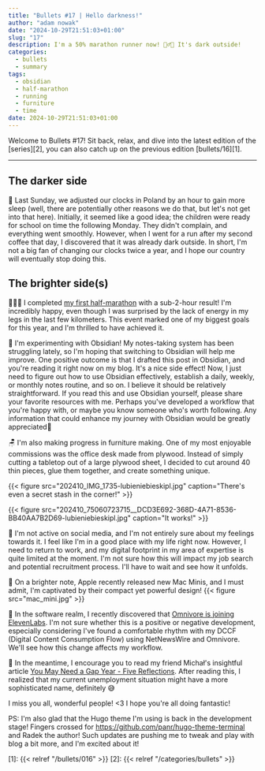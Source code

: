 ```yaml
---
title: "Bullets #17 | Hello darkness!"
author: "adam nowak"
date: "2024-10-29T21:51:03+01:00"
slug: "17"
description: I'm a 50% marathon runner now! 🏃‍♂️🎉 It's dark outside!
categories:
  - bullets
  - summary
tags: 
  - obsidian
  - half-marathon
  - running
  - furniture
  - time
date: 2024-10-29T21:51:03+01:00
---
```


Welcome to Bullets #17! Sit back, relax, and dive into the latest edition of the [series][2], you can also catch up on the previous edition [bullets/16][1].

---

## The darker side

🌚 Last Sunday, we adjusted our clocks in Poland by an hour to gain more sleep (well, there are potentially other reasons we do that, but let's not get into that here). Initially, it seemed like a good idea; the children were ready for school on time the following Monday. They didn't complain, and everything went smoothly. However, when I went for a run after my second coffee that day, I discovered that it was already dark outside. In short, I'm not a big fan of changing our clocks twice a year, and I hope our country will eventually stop doing this.

## The brighter side(s)

🏃🏻‍♂️ I completed [my first half-marathon](https://www.strava.com/activities/12758187033/overview) with a sub-2-hour result! I'm incredibly happy, even though I was surprised by the lack of energy in my legs in the last few kilometers. This event marked one of my biggest goals for this year, and I'm thrilled to have achieved it.
  
📝 I'm experimenting with Obsidian! My notes-taking system has been struggling lately, so I'm hoping that switching to Obsidian will help me improve. One positive outcome is that I drafted this post in Obsidian, and you're reading it right now on my blog. It's a nice side effect! Now, I just need to figure out how to use Obsidian effectively, establish a daily, weekly, or monthly notes routine, and so on. I believe it should be relatively straightforward. If you read this and use Obsidian yourself, please share your favorite resources with me. Perhaps you've developed a workflow that you're happy with, or maybe you know someone who's worth following. Any information that could enhance my journey with Obsidian would be greatly appreciated🙏

🪑 I'm also making progress in furniture making. One of my most enjoyable commissions was the office desk made from plywood. Instead of simply cutting a tabletop out of a large plywood sheet, I decided to cut around 40 thin pieces, glue them together, and create something unique.

{{< figure src="202410_IMG_1735-lubieniebieskipl.jpg" caption="There's even a secret stash in the corner!" >}}

{{< figure src="202410_75060723715__DCD3E692-368D-4A71-8536-BB40AA7B2D69-lubieniebieskipl.jpg" caption="It works!" >}}

🤔 I'm not active on social media, and I'm not entirely sure about my feelings towards it. I feel like I'm in a good place with my life right now. However, I need to return to work, and my digital footprint in my area of expertise is quite limited at the moment. I'm not sure how this will impact my job search and potential recruitment process. I'll have to wait and see how it unfolds.

🍏 On a brighter note, Apple recently released new Mac Minis, and I must admit, I'm captivated by their compact yet powerful design!
{{< figure src="mac_mini.jpg" >}}

🧐 In the software realm, I recently discovered that [Omnivore is joining ElevenLabs](https://blog.omnivore.app/p/omnivore-is-joining-elevenlabs). I'm not sure whether this is a positive or negative development, especially considering I've found a comfortable rhythm with my DCCF (Digital Content Consumption Flow) using NetNewsWire and Omnivore. We'll see how this change affects my workflow.

📖 In the meantime, I encourage you to read my friend Michał's insightful article  [You May Need a Gap Year - Five Reflections](https://read.perspectiveship.com/p/post-gap-year). After reading this, I realized that my current unemployment situation might have a more sophisticated name, definitely 😅

I miss you all, wonderful people! <3 I hope you're all doing fantastic!

PS: I'm also glad that the Hugo theme I'm using is back in the development stage! Fingers crossed for https://github.com/panr/hugo-theme-terminal and Radek the author! Such updates are pushing me to tweak and play with blog a bit more, and I'm excited about it!

[1]: {{< relref "/bullets/016" >}}
[2]: {{< relref "/categories/bullets" >}}
